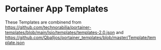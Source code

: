 # Portainer App Templates
These Templates are combinend from https://github.com/technorabilia/portainer-templates/blob/main/lsio/templates/templates-2.0.json and https://github.com/Qballjos/portainer_templates/blob/master/Template/template.json
